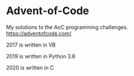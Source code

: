 # Advent-of-Code
My solutions to the AoC programming challenges.
https://adventofcode.com/

2017 is written in VB

2019 is written in Python 3.8

2020 is written in C
